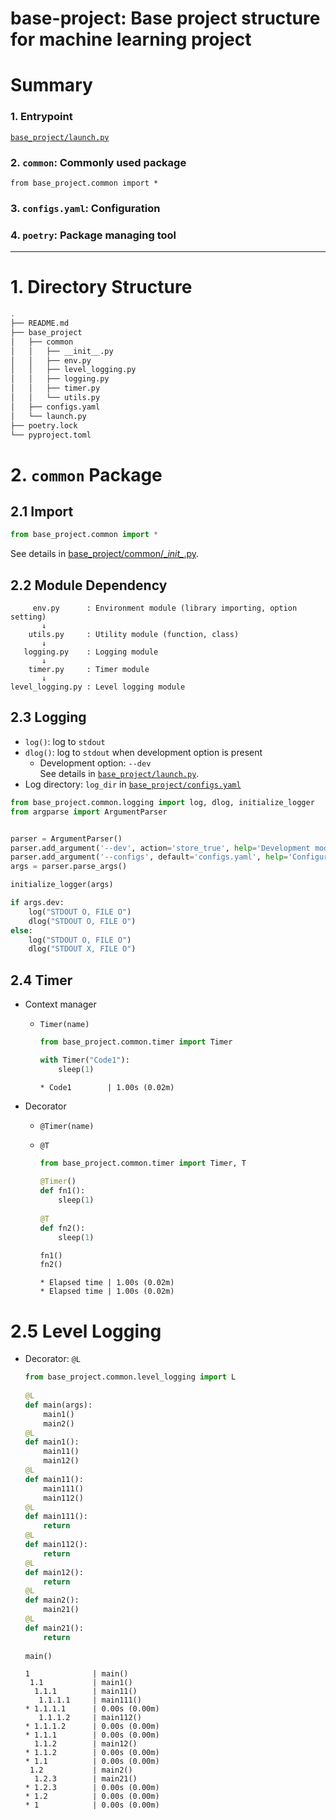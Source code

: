 # base-project: Base project structure for machine learning project

# Summary
### 1. Entrypoint
[`base_project/launch.py`](https://github.com/alchemine/base-project/blob/main/base_project/launch.py)

### 2. `common`: Commonly used package
`from base_project.common import *`

### 3. `configs.yaml`: Configuration

### 4. `poetry`: Package managing tool

---

# 1. Directory Structure
```bash
.
├── README.md
├── base_project
│   ├── common
│   │   ├── __init__.py
│   │   ├── env.py
│   │   ├── level_logging.py
│   │   ├── logging.py
│   │   ├── timer.py
│   │   └── utils.py
│   ├── configs.yaml
│   └── launch.py
├── poetry.lock
└── pyproject.toml
```

# 2. `common` Package
## 2.1 Import
```python
from base_project.common import *
```
See details in [base_project/common/\__init\__.py](https://github.com/alchemine/base-project/blob/main/base_project/common/__init__.py).

## 2.2 Module Dependency
```
     env.py      : Environment module (library importing, option setting)
       ↓
    utils.py     : Utility module (function, class)
       ↓
   logging.py    : Logging module
       ↓
    timer.py     : Timer module
       ↓
level_logging.py : Level logging module
```

## 2.3 Logging
- `log()`: log to `stdout`
- `dlog()`: log to `stdout` when development option is present
  - Development option: `--dev` \
   See details in [`base_project/launch.py`](https://github.com/alchemine/base-project/blob/main/base_project/launch.py).
- Log directory: `log_dir` in [`base_project/configs.yaml`](https://github.com/alchemine/base-project/blob/main/base_project/configs.yaml)

```python
from base_project.common.logging import log, dlog, initialize_logger
from argparse import ArgumentParser


parser = ArgumentParser()
parser.add_argument('--dev', action='store_true', help='Development mode or not')
parser.add_argument('--configs', default='configs.yaml', help='Configuration file path (yaml)')
args = parser.parse_args()

initialize_logger(args)

if args.dev:
    log("STDOUT O, FILE O")
    dlog("STDOUT O, FILE O")
else:
    log("STDOUT O, FILE O")
    dlog("STDOUT X, FILE O")
```

## 2.4 Timer
- Context manager
    - `Timer(name)`
        ```python
        from base_project.common.timer import Timer
      
        with Timer("Code1"):
            sleep(1)
        ```

        ```
        * Code1        | 1.00s (0.02m)
      ```
- Decorator
    - `@Timer(name)`
    - `@T`
      ```python
      from base_project.common.timer import Timer, T
        
      @Timer()
      def fn1():
          sleep(1)
            
      @T
      def fn2():
          sleep(1)
      
      fn1()
      fn2()
      ```

      ```
      * Elapsed time | 1.00s (0.02m)
      * Elapsed time | 1.00s (0.02m)
      ```

# 2.5 Level Logging
- Decorator: `@L`
    ```python
    from base_project.common.level_logging import L
      
    @L
    def main(args):
        main1()
        main2()
    @L
    def main1():
        main11()
        main12()
    @L
    def main11():
        main111()
        main112()
    @L
    def main111():
        return
    @L
    def main112():
        return
    @L
    def main12():
        return
    @L
    def main2():
        main21()
    @L
    def main21():
        return
        
    main()
    ```

    ```
    1              | main()
     1.1           | main1()
      1.1.1        | main11()
       1.1.1.1     | main111()
    * 1.1.1.1      | 0.00s (0.00m)
       1.1.1.2     | main112()
    * 1.1.1.2      | 0.00s (0.00m)
    * 1.1.1        | 0.00s (0.00m)
      1.1.2        | main12()
    * 1.1.2        | 0.00s (0.00m)
    * 1.1          | 0.00s (0.00m)
     1.2           | main2()
      1.2.3        | main21()
    * 1.2.3        | 0.00s (0.00m)
    * 1.2          | 0.00s (0.00m)
    * 1            | 0.00s (0.00m)
    ```
